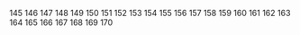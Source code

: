 145
146
147
148
149
150
151
152
153
154
155
156
157
158
159
160
161 
162
163
164
165
166
167
168
169
170
